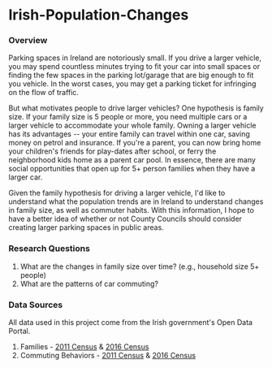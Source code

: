 # Irish-Population-Changes

### Overview

Parking spaces in Ireland are notoriously small. If you drive a larger vehicle, you may spend countless minutes trying to fit your car into small spaces or finding the few spaces in the parking lot/garage that are big enough to fit you vehicle. In the worst cases, you may get a parking ticket for infringing on the flow of traffic.

But what motivates people to drive larger vehicles? One hypothesis is family size. If your family size is 5 people or more, you need multiple cars or a larger vehicle to accommodate your whole family. Owning a larger vehicle has its advantages -- your entire family can travel within one car, saving money on petrol and insurance. If you're a parent, you can now bring home your children's friends for play-dates after school, or ferry the neighborhood kids home as a parent car pool. In essence, there are many social opportunities that open up for 5+ person families when they have a larger car.

Given the family hypothesis for driving a larger vehicle, I'd like to understand what the population trends are in Ireland to understand changes in family size, as well as commuter habits. With this information, I hope to have a better idea of whether or not County Councils should consider creating larger parking spaces in public areas. 

### Research Questions

1) What are the changes in family size over time? (e.g., household size 5+ people)
2) What are the patterns of car commuting?


### Data Sources

All data used in this project come from the Irish government's Open Data Portal. 

1. Families - [2011 Census](https://data.gov.ie/dataset/families-t4-sa) & [2016 Census](http://census2016.geohive.ie/datasets/families-family-members-and-children-in-families-by-size-of-family-small-areas-census-2016-theme-4-1-ireland-2016-cso-osi/data)
2. Commuting Behaviors - [2011 Census](https://data.gov.ie/dataset/commuting-t11-sa) & [2016 Census](http://census2016.geohive.ie/datasets/population-aged-5+-by-means-of-travel-to-work-school-or-college-small-areas-census-2016-theme-11-1-ireland-2016-cso-osi/data)

